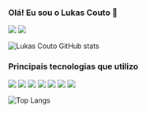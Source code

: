### Olá! Eu sou o Lukas Couto 👋
[![](https://img.shields.io/badge/website-000000?style=for-the-badge&logo=About.me&logoColor=white)](https://draft-lk.github.io/Portfolio.Lukas.github.io/)
[![](https://img.shields.io/badge/LinkedIn-0077B5?style=for-the-badge&logo=linkedin&logoColor=white)](https://www.linkedin.com/in/lukas-couto-30351a224/)

![Lukas Couto GitHub stats](https://github-readme-stats.vercel.app/api?username=Draft-LK&show_icons=true&theme=tokyonight)

### Principais tecnologias que utilizo

[![](https://img.shields.io/badge/HTML5-E34F26?style=for-the-badge&logo=html5&logoColor=white)](https://github.com/Draft-LK)
[![](https://img.shields.io/badge/CSS3-1572B6?style=for-the-badge&logo=css3&logoColor=white)](https://github.com/Draft-LK)
[![](https://img.shields.io/badge/JavaScript-F7DF1E?style=for-the-badge&logo=javascript&logoColor=black)](https://github.com/Draft-LK)
[![](https://img.shields.io/badge/React-20232A?style=for-the-badge&logo=react&logoColor=61DAFB)](https://github.com/Draft-LK)
[![](https://img.shields.io/badge/Sass-CC6699?style=for-the-badge&logo=sass&logoColor=white)](https://github.com/Draft-LK)
[![](https://img.shields.io/badge/Figma-F24E1E?style=for-the-badge&logo=figma&logoColor=white)](https://github.com/Draft-LK)
[![](https://img.shields.io/badge/GitHub-100000?style=for-the-badge&logo=github&logoColor=white)](https://github.com/Draft-LK)

![Top Langs](https://github-readme-stats.vercel.app/api/top-langs/?username=Draft-LK&layout=compact&theme=tokyonight)





